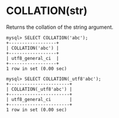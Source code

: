 # COLLATION(str)
Returns the collation of the string argument.


```
mysql> SELECT COLLATION('abc');
+------------------+
| COLLATION('abc') |
+------------------+
| utf8_general_ci  |
+------------------+
1 row in set (0.00 sec)

mysql> SELECT COLLATION(_utf8'abc');
+-----------------------+
| COLLATION(_utf8'abc') |
+-----------------------+
| utf8_general_ci       |
+-----------------------+
1 row in set (0.00 sec)


```

